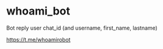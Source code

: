 # whoami_bot


Bot reply user chat_id (and username, first_name, lastname)

https://t.me/whoamirobot
